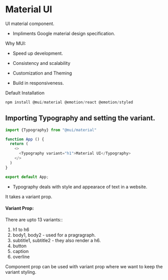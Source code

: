 # Material UI

UI material component.

- Impliments Google material design specification.

Why MUI:

- Speed up development.

- Consistency and scalability

- Customization and Theming

- Build in responsiveness.

Default Installation

```js
npm install @mui/material @emotion/react @emotion/styled
```

## Importing Typography and setting the variant.

```js
import {Typography} from "@mui/material"

function App () {
  return (
    <>
      <Typography variant="h1">Material UI</Typography>
    </>
  )
}

export default App;
```


- Typography deals with style and appearace of text in a website.

It takes a variant prop. 

#### Variant Prop:

There are upto 13 variants::

1. h1 to h6
2. body1, body2 - used for a pragragraph.
3. subtitle1, subtitle2 - they also render a h6.
4. button
5. caption
6. overline

Component prop can be used with variant prop where we want to keep the variant styling. 


